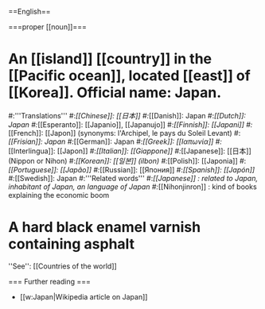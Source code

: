 ==English==

===proper [[noun]]===
# An [[island]] [[country]] in the [[Pacific ocean]], located [[east]] of [[Korea]]. Official name: Japan.
#:'''Translations'''
#:*[[Chinese]]: [[日本]]
#:*[[Danish]]: Japan
#:*[[Dutch]]: Japan
#:*[[Esperanto]]: [[Japanio]], [[Japanujo]]
#:*[[Finnish]]: [[Japani]]
#:*[[French]]: [[Japon]] (synonyms:  l'Archipel, le pays du Soleil Levant)
#:*[[Frisian]]: Japan
#:*[[German]]: Japan
#:*[[Greek]]: [[Ιαπωνία]]
#:*[[Interlingua]]: [[Japon]]
#:*[[Italian]]: [[Giappone]]
#:*[[Japanese]]: [[日本]] (Nippon or Nihon)
#:*[[Korean]]: [[일본]] (ilbon)
#:*[[Polish]]: [[Japonia]]
#:*[[Portuguese]]: [[Japão]]
#:*[[Russian]]: [[Япония]]
#:*[[Spanish]]: [[Japón]]
#:*[[Swedish]]: Japan
#:'''Related words'''
#:*[[Japanese]] : related to Japan, inhabitant of Japan, an language of Japan
#:*[[Nihonjinron]] : kind of books explaining the economic boom
# A hard black enamel varnish containing asphalt

''See'': [[Countries of the world]]

=== Further reading ===

* [[w:Japan|Wikipedia article on Japan]]